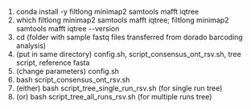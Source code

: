 1)	conda install -y filtlong minimap2 samtools mafft iqtree
2)	which filtlong minimap2 samtools mafft iqtree; filtlong minimap2 samtools mafft iqtree --version
3)	cd (folder with sample fastq files transferred from dorado barcoding analysis)
4)	(put in same directory) config.sh, script_consensus_ont_rsv.sh, tree script, reference fasta
5)	(change parameters) config.sh
6)	bash script_consensus_ont_rsv.sh
7)	(either) bash script_tree_single_run_rsv.sh (for single run tree)
8)	(or) bash script_tree_all_runs_rsv.sh (for multiple runs tree)

